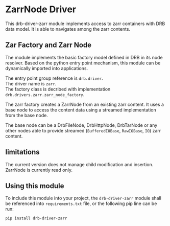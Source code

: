 # ZarrNode Driver

This drb-driver-zarr module implements access to zarr containers with DRB data model. It is able to navigates among the zarr contents.

## Zar Factory and Zarr Node

The module implements the basic factory model defined in DRB in its node resolver. Based on the python entry point mechanism, this module can be dynamically imported into applications.

The entry point group reference is `drb.driver`.<br/>
The driver name is `zarr`.<br/>
The factory class is decribed with implementation `drb.drivers.zarr.zarr_node_factory`.<br/>

The zarr factory creates a ZarrNode from an existing zarr content. It uses a base node to access the content data using a streamed implementation from the base node.

The base node can be a DrbFileNode, DrbHttpNode, DrbTarNode or any other nodes able to provide streamed (`BufferedIOBase`, `RawIOBase`, `IO`) zarr content.

## limitations

The current version does not manage child modification and insertion. ZarrNode is currently read only.

## Using this module

To include this module into your project, the `drb-driver-zarr` module shall be referenced into `requirements.txt` file, or the following pip line can be run:

```commandline
pip install drb-driver-zarr
```
